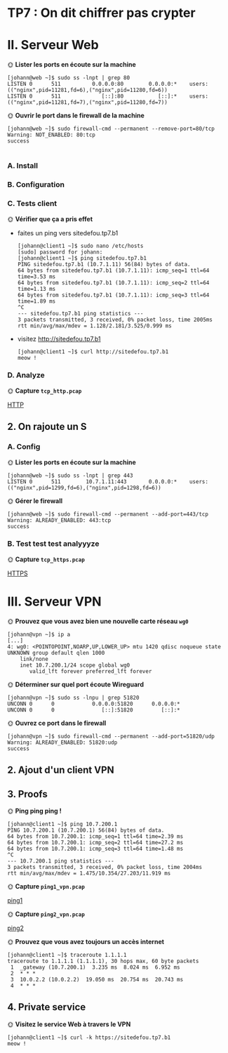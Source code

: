 # TP7 : On dit chiffrer pas crypter


#
# II. Serveur Web



🌞 **Lister les ports en écoute sur la machine**

```
[johann@web ~]$ sudo ss -lnpt | grep 80
LISTEN 0      511          0.0.0.0:80        0.0.0.0:*    users:(("nginx",pid=11281,fd=6),("nginx",pid=11280,fd=6))
LISTEN 0      511             [::]:80           [::]:*    users:(("nginx",pid=11281,fd=7),("nginx",pid=11280,fd=7))
```

🌞 **Ouvrir le port dans le firewall de la machine**

```
[johann@web ~]$ sudo firewall-cmd --permanent --remove-port=80/tcp
Warning: NOT_ENABLED: 80:tcp
success
```
#
### A. Install
### B. Configuration
### C. Tests client


🌞 **Vérifier que ça a pris effet**

- faites un ping vers sitedefou.tp7.b1
    ```
    [johann@client1 ~]$ sudo nano /etc/hosts
    [sudo] password for johann:
    [johann@client1 ~]$ ping sitedefou.tp7.b1
    PING sitedefou.tp7.b1 (10.7.1.11) 56(84) bytes of data.
    64 bytes from sitedefou.tp7.b1 (10.7.1.11): icmp_seq=1 ttl=64 time=3.53 ms
    64 bytes from sitedefou.tp7.b1 (10.7.1.11): icmp_seq=2 ttl=64 time=1.13 ms
    64 bytes from sitedefou.tp7.b1 (10.7.1.11): icmp_seq=3 ttl=64 time=1.89 ms
    ^C
    --- sitedefou.tp7.b1 ping statistics ---
    3 packets transmitted, 3 received, 0% packet loss, time 2005ms
    rtt min/avg/max/mdev = 1.128/2.181/3.525/0.999 ms
    ```

- visitez http://sitedefou.tp7.b1
    ```
    [johann@client1 ~]$ curl http://sitedefou.tp7.b1
    meow !
    ```

### D. Analyze


🌞 **Capture `tcp_http.pcap`**

[HTTP](tcp_http.pcap)




## 2. On rajoute un S

### A. Config


🌞 **Lister les ports en écoute sur la machine**

```
[johann@web ~]$ sudo ss -lnpt | grep 443
LISTEN 0      511        10.7.1.11:443       0.0.0.0:*    users:(("nginx",pid=1299,fd=6),("nginx",pid=1298,fd=6))
```

🌞 **Gérer le firewall**

```
[johann@web ~]$ sudo firewall-cmd --permanent --add-port=443/tcp
Warning: ALREADY_ENABLED: 443:tcp
success
```


### B. Test test test analyyyze


🌞 **Capture `tcp_https.pcap`**

[HTTPS](tcp_https.pcap)





#
# III. Serveur VPN



🌞 **Prouvez que vous avez bien une nouvelle carte réseau `wg0`**

```
[johann@vpn ~]$ ip a
[...]
4: wg0: <POINTOPOINT,NOARP,UP,LOWER_UP> mtu 1420 qdisc noqueue state UNKNOWN group default qlen 1000
    link/none
    inet 10.7.200.1/24 scope global wg0
       valid_lft forever preferred_lft forever
```


🌞 **Déterminer sur quel port écoute Wireguard**

```
[johann@vpn ~]$ sudo ss -lnpu | grep 51820
UNCONN 0      0            0.0.0.0:51820      0.0.0.0:*
UNCONN 0      0               [::]:51820         [::]:*
```


🌞 **Ouvrez ce port dans le firewall**

```
[johann@vpn ~]$ sudo firewall-cmd --permanent --add-port=51820/udp
Warning: ALREADY_ENABLED: 51820:udp
success
```


## 2. Ajout d'un client VPN


## 3. Proofs

🌞 **Ping ping ping !**


```
[johann@client1 ~]$ ping 10.7.200.1
PING 10.7.200.1 (10.7.200.1) 56(84) bytes of data.
64 bytes from 10.7.200.1: icmp_seq=1 ttl=64 time=2.39 ms
64 bytes from 10.7.200.1: icmp_seq=2 ttl=64 time=27.2 ms
64 bytes from 10.7.200.1: icmp_seq=3 ttl=64 time=1.48 ms
^C
--- 10.7.200.1 ping statistics ---
3 packets transmitted, 3 received, 0% packet loss, time 2004ms
rtt min/avg/max/mdev = 1.475/10.354/27.203/11.919 ms
```


🌞 **Capture `ping1_vpn.pcap`**

[ping1](ping1_vpn.pcap)



🌞 **Capture `ping2_vpn.pcap`**

[ping2](ping2_vpn.pcap)


🌞 **Prouvez que vous avez toujours un accès internet**

```
[johann@client1 ~]$ traceroute 1.1.1.1
traceroute to 1.1.1.1 (1.1.1.1), 30 hops max, 60 byte packets
 1  _gateway (10.7.200.1)  3.235 ms  8.024 ms  6.952 ms
 2  * * *
 3  10.0.2.2 (10.0.2.2)  19.050 ms  20.754 ms  20.743 ms
 4  * * *
 ```


## 4. Private service


🌞 **Visitez le service Web à travers le VPN**


```
[johann@client1 ~]$ curl -k https://sitedefou.tp7.b1
meow !
```
